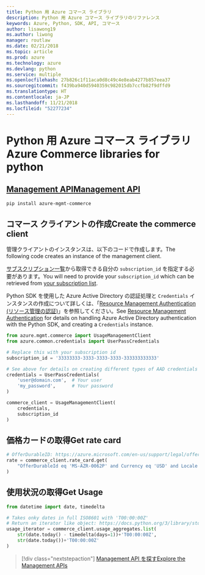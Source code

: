 ```yaml
---
title: Python 用 Azure コマース ライブラリ
description: Python 用 Azure コマース ライブラリのリファレンス
keywords: Azure, Python, SDK, API, コマース
author: lisawong19
ms.author: liwong
manager: routlaw
ms.date: 02/21/2018
ms.topic: article
ms.prod: azure
ms.technology: azure
ms.devlang: python
ms.service: multiple
ms.openlocfilehash: 27b826c1f11aca0d8c49c4e8eab4277b857eea37
ms.sourcegitcommit: f439ba940d5940359c982015db7ccfb82f9dffd9
ms.translationtype: HT
ms.contentlocale: ja-JP
ms.lasthandoff: 11/21/2018
ms.locfileid: "52277234"
---
```

# <a name="azure-commerce-libraries-for-python"></a><span data-ttu-id="818ed-104">Python 用 Azure コマース ライブラリ</span><span class="sxs-lookup"><span data-stu-id="818ed-104">Azure Commerce libraries for python</span></span>

## <a name="management-apipythonapioverviewazurecommercemanagement"></a>[<span data-ttu-id="818ed-105">Management API</span><span class="sxs-lookup"><span data-stu-id="818ed-105">Management API</span></span>](/python/api/overview/azure/commerce/management)

```bash
pip install azure-mgmt-commerce
```
## <a name="create-the-commerce-client"></a><span data-ttu-id="818ed-106">コマース クライアントの作成</span><span class="sxs-lookup"><span data-stu-id="818ed-106">Create the commerce client</span></span>

<span data-ttu-id="818ed-107">管理クライアントのインスタンスは、以下のコードで作成します。</span><span class="sxs-lookup"><span data-stu-id="818ed-107">The following code creates an instance of the management client.</span></span>

<span data-ttu-id="818ed-108">[サブスクリプション一覧](https://manage.windowsazure.com/#Workspaces/AdminTasks/SubscriptionMapping)から取得できる自分の ``subscription_id`` を指定する必要があります。</span><span class="sxs-lookup"><span data-stu-id="818ed-108">You will need to provide your ``subscription_id`` which can be retrieved from [your subscription list](https://manage.windowsazure.com/#Workspaces/AdminTasks/SubscriptionMapping).</span></span>

<span data-ttu-id="818ed-109">Python SDK を使用した Azure Active Directory の認証処理と ``Credentials`` インスタンスの作成について詳しくは、「[Resource Management Authentication (リソース管理の認証)](/python/azure/python-sdk-azure-authenticate)」を参照してください。</span><span class="sxs-lookup"><span data-stu-id="818ed-109">See [Resource Management Authentication](/python/azure/python-sdk-azure-authenticate) for details on handling Azure Active Directory authentication with the Python SDK, and creating a ``Credentials`` instance.</span></span>

```python
from azure.mgmt.commerce import UsageManagementClient
from azure.common.credentials import UserPassCredentials

# Replace this with your subscription id
subscription_id = '33333333-3333-3333-3333-333333333333'

# See above for details on creating different types of AAD credentials
credentials = UserPassCredentials(
    'user@domain.com',  # Your user
    'my_password',      # Your password
)

commerce_client = UsageManagementClient(
    credentials,
    subscription_id
)
``` 

## <a name="get-rate-card"></a><span data-ttu-id="818ed-110">価格カードの取得</span><span class="sxs-lookup"><span data-stu-id="818ed-110">Get rate card</span></span>

```python
# OfferDurableID: https://azure.microsoft.com/en-us/support/legal/offer-details/
rate = commerce_client.rate_card.get(
    "OfferDurableId eq 'MS-AZR-0062P' and Currency eq 'USD' and Locale eq 'en-US' and RegionInfo eq 'US'"
)
```

## <a name="get-usage"></a><span data-ttu-id="818ed-111">使用状況の取得</span><span class="sxs-lookup"><span data-stu-id="818ed-111">Get Usage</span></span>

```python
from datetime import date, timedelta

# Takes onky dates in full ISO8601 with 'T00:00:00Z'
# Return an iterator like object: https://docs.python.org/3/library/stdtypes.html#iterator-types
usage_iterator = commerce_client.usage_aggregates.list(
    str(date.today() - timedelta(days=1))+'T00:00:00Z',
    str(date.today())+'T00:00:00Z'
)
```

> [!div class="nextstepaction"]
> [<span data-ttu-id="818ed-112">Management API を探す</span><span class="sxs-lookup"><span data-stu-id="818ed-112">Explore the Management APIs</span></span>](/python/api/overview/azure/commerce/management)